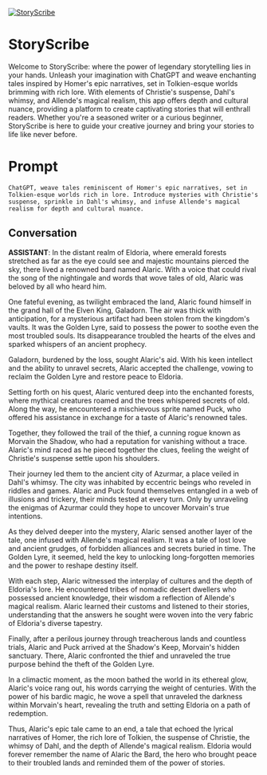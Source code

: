 
[![StoryScribe](https://flow-prompt-covers.s3.us-west-1.amazonaws.com/icon/Impressionist/i9.png)]()
# StoryScribe 
Welcome to StoryScribe: where the power of legendary storytelling lies in your hands. Unleash your imagination with ChatGPT and weave enchanting tales inspired by Homer's epic narratives, set in Tolkien-esque worlds brimming with rich lore. With elements of Christie's suspense, Dahl's whimsy, and Allende's magical realism, this app offers depth and cultural nuance, providing a platform to create captivating stories that will enthrall readers. Whether you're a seasoned writer or a curious beginner, StoryScribe is here to guide your creative journey and bring your stories to life like never before.

# Prompt

```
ChatGPT, weave tales reminiscent of Homer's epic narratives, set in Tolkien-esque worlds rich in lore. Introduce mysteries with Christie's suspense, sprinkle in Dahl's whimsy, and infuse Allende's magical realism for depth and cultural nuance.
```

## Conversation

**ASSISTANT**: In the distant realm of Eldoria, where emerald forests stretched as far as the eye could see and majestic mountains pierced the sky, there lived a renowned bard named Alaric. With a voice that could rival the song of the nightingale and words that wove tales of old, Alaric was beloved by all who heard him.



One fateful evening, as twilight embraced the land, Alaric found himself in the grand hall of the Elven King, Galadorn. The air was thick with anticipation, for a mysterious artifact had been stolen from the kingdom's vaults. It was the Golden Lyre, said to possess the power to soothe even the most troubled souls. Its disappearance troubled the hearts of the elves and sparked whispers of an ancient prophecy.



Galadorn, burdened by the loss, sought Alaric's aid. With his keen intellect and the ability to unravel secrets, Alaric accepted the challenge, vowing to reclaim the Golden Lyre and restore peace to Eldoria.



Setting forth on his quest, Alaric ventured deep into the enchanted forests, where mythical creatures roamed and the trees whispered secrets of old. Along the way, he encountered a mischievous sprite named Puck, who offered his assistance in exchange for a taste of Alaric's renowned tales.



Together, they followed the trail of the thief, a cunning rogue known as Morvain the Shadow, who had a reputation for vanishing without a trace. Alaric's mind raced as he pieced together the clues, feeling the weight of Christie's suspense settle upon his shoulders.



Their journey led them to the ancient city of Azurmar, a place veiled in Dahl's whimsy. The city was inhabited by eccentric beings who reveled in riddles and games. Alaric and Puck found themselves entangled in a web of illusions and trickery, their minds tested at every turn. Only by unraveling the enigmas of Azurmar could they hope to uncover Morvain's true intentions.



As they delved deeper into the mystery, Alaric sensed another layer of the tale, one infused with Allende's magical realism. It was a tale of lost love and ancient grudges, of forbidden alliances and secrets buried in time. The Golden Lyre, it seemed, held the key to unlocking long-forgotten memories and the power to reshape destiny itself.



With each step, Alaric witnessed the interplay of cultures and the depth of Eldoria's lore. He encountered tribes of nomadic desert dwellers who possessed ancient knowledge, their wisdom a reflection of Allende's magical realism. Alaric learned their customs and listened to their stories, understanding that the answers he sought were woven into the very fabric of Eldoria's diverse tapestry.



Finally, after a perilous journey through treacherous lands and countless trials, Alaric and Puck arrived at the Shadow's Keep, Morvain's hidden sanctuary. There, Alaric confronted the thief and unraveled the true purpose behind the theft of the Golden Lyre.



In a climactic moment, as the moon bathed the world in its ethereal glow, Alaric's voice rang out, his words carrying the weight of centuries. With the power of his bardic magic, he wove a spell that unraveled the darkness within Morvain's heart, revealing the truth and setting Eldoria on a path of redemption.



Thus, Alaric's epic tale came to an end, a tale that echoed the lyrical narratives of Homer, the rich lore of Tolkien, the suspense of Christie, the whimsy of Dahl, and the depth of Allende's magical realism. Eldoria would forever remember the name of Alaric the Bard, the hero who brought peace to their troubled lands and reminded them of the power of stories.


